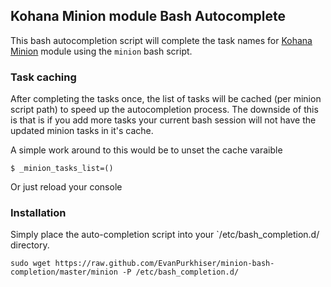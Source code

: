 ## Kohana Minion module Bash Autocomplete

This bash autocompletion script will complete the task names for [Kohana Minion](https://github.com/kohana/minion/) module using the `minion` bash script.

### Task caching

After completing the tasks once, the list of tasks will be cached (per minion script path) to speed up the autocompletion process. The downside of this is that is if you add more tasks your current bash session will not have the updated minion tasks in it's cache.

A simple work around to this would be to unset the cache varaible

    $ _minion_tasks_list=()

Or just reload your console

### Installation

Simply place the auto-completion script into your `/etc/bash_completion.d/ directory.

    sudo wget https://raw.github.com/EvanPurkhiser/minion-bash-completion/master/minion -P /etc/bash_completion.d/

